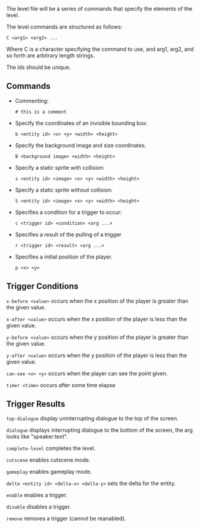 The level file will be a series of commands that specify the elements of the level.

The level commands are structured as follows:

`C <arg1> <arg2> ...`

Where C is a character specifying the command to use, and arg1, arg2, and so forth are arbitrary length strings.

The ids should be unique.

Commands
--------

- Commenting:

  `# this is a comment`

- Specify the coordinates of an invisible bounding box:

  `b <entity id> <x> <y> <width> <height>`

- Specify the background image and size coordinates.

  `B <background image> <width> <height>`

- Specify a static sprite with collision:

  `s <entity id> <image> <x> <y> <width> <height>`

- Specify a static sprite without collision:

  `S <entity id> <image> <x> <y> <width> <height>`

- Specifies a condition for a trigger to occur:

  `c <trigger id> <condition> <arg ...>`

- Specifies a result of the pulling of a trigger

  `r <trigger id> <result> <arg ...>`

- Specifies a initial position of the player.

  `p <x> <y>`

Trigger Conditions
------------------

`x-before <value>` occurs when the x position of the player is greater than the given value.

`x-after <value>` occurs when the x position of the player is less than the given value.

`y-before <value>` occurs when the y position of the player is greater than the given value.

`y-after <value>` occurs when the y position of the player is less than the given value.

`can-see <x> <y>` occurs when the player can see the point given.

`timer <time>` occurs after some time elapse

Trigger Results
---------------

`top-dialogue` display uninterrupting dialogue to the top of the screen.

`dialogue` displays interrupting dialogue to the bottom of the screen, the arg looks like "speaker:text".

`complete-level` completes the level.

`cutscene` enables cutscene mode.

`gameplay` enables gameplay mode.

`delta <entity id> <delta-x> <delta-y>` sets the delta for the entity.

`enable` enables a trigger.

`disable` disables a trigger.

`remove` removes a trigger (cannot be reanabled).
